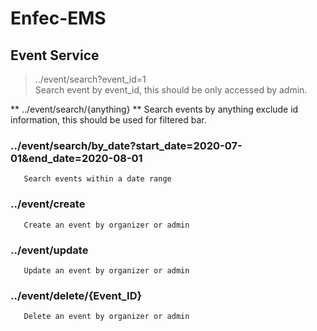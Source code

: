 # Enfec-EMS

## Event Service

> ../event/search?event_id=1 \
       Search event by event_id, this should be only accessed by admin.  

** ../event/search/{anything} **
       Search events by anything exclude id information, this should be used for filtered bar. 
       
### ../event/search/by_date?start_date=2020-07-01&end_date=2020-08-01
       Search events within a date range

### ../event/create
       Create an event by organizer or admin

### ../event/update
       Update an event by organizer or admin 
       
### ../event/delete/{Event_ID}
       Delete an event by organizer or admin
